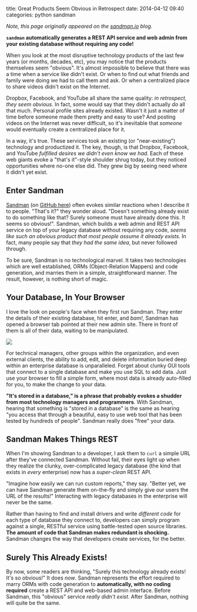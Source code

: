 title: Great Products Seem Obvious in Retrospect
date: 2014-04-12 09:40
categories: python sandman

*Note, this page originally appeared on the [sandman.io](http://www.sandman.io) blog.*

**`sandman` automatically generates a REST API service and web admin from your existing database without requiring any code!**

When you look at the most disruptive technology products of the last few years
(or months, decades, etc), you may notice that the products themselves seem
"obvious". It's almost impossible to believe that there was a time when a
service like didn't exist. Or when to find out
what friends and family were doing we had to call them and ask. Or when a centralized place to share
videos didn't exist on the Internet.

Dropbox, Facebook, and YouTube all share the same quality: *in retrospect, they seem obvious.*
In fact, some would say that they didn't actually *do* all that much. Personal
profile sites already existed. Wasn't it just a matter of time before someone made them pretty
and easy to use? And posting videos on the Internet was never difficult, so it's 
inevitable that *someone* would eventually create a centralized place for it.

In a way, it's true. These services took an existing (or "near-existing") 
technology and productized it. The key, though, is that Dropbox,
Facebook, and YouTube *fulfilled desires we didn't even know we had*. Each of
these web giants evoke a "that's it"-style shoulder shrug today, but they
noticed opportunities where no-one else did. They grew big by seeing need where
it didn't yet exist.

## Enter Sandman

[Sandman](http://www.sandman.io) (on [GitHub here](http://www.github.com/jeffknupp/sandman)) often evokes similar reactions when I describe it to people. "That's
it?" they wonder aloud. "Doesn't something already exist to do something like that?
Surely someone must have already done this. It seems so obvious!". Sandman,
which builds a web admin and REST API service on top of your legacy database
without requiring any code, *seems like such an obvious product that most people assume it already exists*. 
In fact, many people say that *they had the same idea*, but never followed
through.

To be sure, Sandman is no technological marvel. It takes two technologies which
are well established, ORMs (Object-Relation Mappers) and code generation, and marries them in a simple,
straightforward manner. The result, however, is nothing short of magic.

## Your Database, In Your Browser

I love the look on people's face when they first run Sandman. They enter the
details of their existing database, hit enter, and *bam!*, Sandman has opened a
browser tab pointed at their new admin site. There in front of them is all of
their data, waiting to be manipulated.

<img src="http://www.sandman.io/static/img/admin_small.jpg"></img>

For technical managers, other groups within the organization, and even external 
clients, the ability to add, edit, and delete information buried deep within an
enterprise database is unparalleled. Forget about clunky GUI tools that connect
to a single database and make you use SQL to add data. Just use your browser to
fill a simple form, where most data is already auto-filled for you, to make the
change to your data.

**"It's stored in a database," is a phrase that probably evokes a shudder from most technology managers and programmers**. With Sandman, hearing that something
is "stored in a database" is the same as hearing "you access that through a
beautiful, easy to use web tool that has been tested by hundreds of people".
Sandman really does "free" your data.

## Sandman Makes Things REST

When I'm showing Sandman to a developer, I ask them to `curl` a 
simple URL after they've connected Sandman. Without fail, their eyes light up when they realize the
clunky, over-complicated legacy database (the kind that exists in *every*
enterprise) now has a *super-clean* REST API. 

"Imagine how easily we can run custom reports," they say. "Better yet, we can have Sandman 
generate them on-the-fly and simply give our users the URL of the results!" 
Interacting with legacy databases in the enterprise will never be the same.

Rather than having to find and install drivers and write *different code* for 
each type of database they connect to, developers can simply program against a 
single, RESTful service using battle-tested open source libraries.
**The amount of code that Sandman makes redundant is shocking.** 
Sandman changes the way that developers create services, for the better.

## Surely This Already Exists!

By now, some readers are thinking, "Surely this technology already exists! It's
so obvious!" It does *now*. Sandman represents the effort required to marry ORMs
with code generation to **automatically, with no coding required** create a REST
API and web-based admin interface. Before Sandman, this "obvious" 
service *really didn't exist*. After Sandman, nothing will quite be the same.
